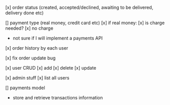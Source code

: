 [x] order status (created, accepted/declined, awaiting to be delivered, delivery done etc)

[] payment type (real money, credit card etc)
  [x] if real money: 
    [x] is charge needed? 
    [x] no charge
  * not sure if I will implement a payments API

[x] order history by each user

[x] fix order update bug

[x] user CRUD
  [x] add 
  [x] delete
  [x] update

[x] admin stuff
  [x] list all users 

[] payments model
  - store and retrieve transactions information